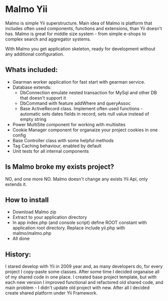 Malmo Yii
========

Malmo is simple Yii superstructure. Main idea of Malmo is platform that includes
often used components, functions and extensions, than Yii doesn't has.
Malmo is great for middle size system - from simple e-shops to complex search and aggregator systems.

With Malmo you get application skeleton, ready for development without any additional configuration.

Whats included:
--------------
- Gearman worker application for fast start with gearman service.
- Database extends:
	* DbConnection emulate nested transaction for MySql and other DB that doesn't support it
	* DbCommand with feature addWhere and queryAssoc
	* Base ActiveRecord class. Implement often used functions - automatic sets dates fields in record, sets null value instead of empty string
- Power MultiSite component for working with multisites
- Cookie Manager component for organaize your project cookies in one config
- Base Controller class with some helpful methods
- Tag Caching behaviour, enabled by default
- Unit tests for all internal components

Is Malmo broke my exists project?
---------------------------------
NO, and one more NO. Malmo doesn't change any exists Yii Api, only extends it.


How to install
--------------
- Download Malmo zip
- Extract to your application directory
- In app index.php (and console script) define ROOT constant with application root directory.
   Replace include yii.php with malmo/malmo.php
- All done



History:
---------------
I stared develop with Yii in 2009 year and, as many developers do, for every project I copy-paste some classes.
After some time I decided organaise all of my shared code in one place. I created base project template,
but with each new version I improved functional and refactored old shared code,
and main problem - I didn't update old project with new.
After all I decided create shared platform under Yii Framework.
